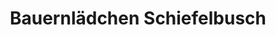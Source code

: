 ---
title: "Bauernlädchen Schiefelbusch"
url: /lohmar/bauernlaedchen-schiefelbusch/
shop: Hofladen
---